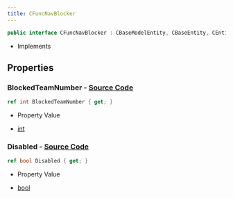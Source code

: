 ```yaml
---
title: CFuncNavBlocker
---
```


```csharp
public interface CFuncNavBlocker : CBaseModelEntity, CBaseEntity, CEntityInstance, ISchemaClass<CEntityInstance>, ISchemaClass<CBaseEntity>, ISchemaClass<CBaseModelEntity>, ISchemaClass<CFuncNavBlocker>, ISchemaField, ISchemaClass, INativeHandle
```

- Implements

## Properties

### **BlockedTeamNumber** - [Source Code](https://github.com/swiftly-solution/swiftlys2/blob/main/managed/src/SwiftlyS2.Generated/Schemas/Interfaces/CFuncNavBlocker.cs#L18)

```csharp
ref int BlockedTeamNumber { get; }
```

- Property Value

- [int](https://learn.microsoft.com/dotnet/api/system.int32)

### **Disabled** - [Source Code](https://github.com/swiftly-solution/swiftlys2/blob/main/managed/src/SwiftlyS2.Generated/Schemas/Interfaces/CFuncNavBlocker.cs#L16)

```csharp
ref bool Disabled { get; }
```

- Property Value

- [bool](https://learn.microsoft.com/dotnet/api/system.boolean)

